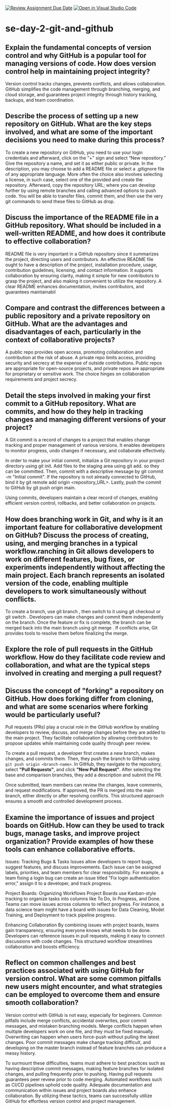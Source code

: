 [![Review Assignment Due Date](https://classroom.github.com/assets/deadline-readme-button-22041afd0340ce965d47ae6ef1cefeee28c7c493a6346c4f15d667ab976d596c.svg)](https://classroom.github.com/a/8wgCKhpZ)
[![Open in Visual Studio Code](https://classroom.github.com/assets/open-in-vscode-2e0aaae1b6195c2367325f4f02e2d04e9abb55f0b24a779b69b11b9e10269abc.svg)](https://classroom.github.com/online_ide?assignment_repo_id=18447853&assignment_repo_type=AssignmentRepo)
# se-day-2-git-and-github
## Explain the fundamental concepts of version control and why GitHub is a popular tool for managing versions of code. How does version control help in maintaining project integrity?
Version control tracks changes, prevents conflicts, and allows collaboration. GitHub simplifies the code management through branching, merging, and cloud storage, and guarantees project integrity through history tracking, backups, and team coordination.


## Describe the process of setting up a new repository on GitHub. What are the key steps involved, and what are some of the important decisions you need to make during this process?
To create a new repository on GitHub, you need to use your login credentials and afterward, click on the "+" sign and select “New repository.” Give the repository a name, and set it as either public or private. In the description, you may choose to add a README file or select a .gitignore file of any appropriate language. More often the choice also involves selecting a license, in such case, select one of the provided and create the repository. Afterward, copy the repository URL; where you can develop further by using remote branches and calling advanced options to push code. You will be able to transfer files, commit them, and then use the very git commands to send these files to GitHub as drop.


## Discuss the importance of the README file in a GitHub repository. What should be included in a well-written README, and how does it contribute to effective collaboration?
README file is  very important in a GitHub repository since it summarizes the project, directing users and contributors. An effective README file ought to have a description of the project, installation procedure, usage, contribution guidelines, licensing, and contact information. It supports collaboration by ensuring clarity, making it simple for new contributors to grasp the project, and also making it convenient to utilize the repository. A clear README enhances documentation, invites contributors, and guarantees maintainabil

## Compare and contrast the differences between a public repository and a private repository on GitHub. What are the advantages and disadvantages of each, particularly in the context of collaborative projects?

A public repo provides open access, promoting collaboration and contribution at the risk of abuse. A private repo limits access, providing security and secrecy at the expense of outside contributions. Public repos are appropriate for open-source projects, and private repos are appropriate for proprietary or sensitive work. The choice hinges on collaboration requirements and project secrecy.


## Detail the steps involved in making your first commit to a GitHub repository. What are commits, and how do they help in tracking changes and managing different versions of your project?
A Git commit is a record of changes to a project that enables change tracking and proper management of various versions. It enables developers to monitor progress, undo changes if necessary, and collaborate effectively.

In order to make your initial commit, initialize a Git repository in your project directory using git init. Add files to the staging area using git add. so they can be committed. Then, commit with a descriptive message by git commit -m "Initial commit". If the repository is not already connected to GitHub, bind it by git remote add origin <repository_URL>. Lastly, push the commit to GitHub by git push origin main.

Using commits, developers maintain a clear record of changes, enabling efficient version control, rollbacks, and better collaboration on projects.


## How does branching work in Git, and why is it an important feature for collaborative development on GitHub? Discuss the process of creating, using, and merging branches in a typical workflow.ranching in Git allows developers to work on different features, bug fixes, or experiments independently without affecting the main project. Each branch represents an isolated version of the code, enabling multiple developers to work simultaneously without conflicts.

To create a branch, use git branch <branch-name>, then switch to it using git checkout <branch-name> or git switch <branch-name>. Developers can make changes and commit them independently on the branch. Once the feature or fix is complete, the branch can be merged back into the main branch using git merge <branch-name>. If conflicts arise, Git provides tools to resolve them before finalizing the merge.


## Explore the role of pull requests in the GitHub workflow. How do they facilitate code review and collaboration, and what are the typical steps involved in creating and merging a pull request?

## Discuss the concept of "forking" a repository on GitHub. How does forking differ from cloning, and what are some scenarios where forking would be particularly useful?

Pull requests (PRs) play a crucial role in the GitHub workflow by enabling developers to review, discuss, and merge changes before they are added to the main project. They facilitate collaboration by allowing contributors to propose updates while maintaining code quality through peer review.  

To create a pull request, a developer first creates a new branch, makes changes, and commits them. Then, they push the branch to GitHub using `git push origin <branch-name>`. In GitHub, they navigate to the repository, select **"Pull Requests"**, and click **"New Pull Request"**. After selecting the base and comparison branches, they add a description and submit the PR.  

Once submitted, team members can review the changes, leave comments, and request modifications. If approved, the PR is merged into the main branch, either directly or after resolving conflicts. This structured approach ensures a smooth and controlled development process.

## Examine the importance of issues and project boards on GitHub. How can they be used to track bugs, manage tasks, and improve project organization? Provide examples of how these tools can enhance collaborative efforts.

Issues: Tracking Bugs & Tasks
Issues allow developers to report bugs, suggest features, and discuss improvements. Each issue can be assigned labels, priorities, and team members for clear responsibility. For example, a team fixing a login bug can create an issue titled "Fix login authentication error," assign it to a developer, and track progress.

Project Boards: Organizing Workflows
Project Boards use Kanban-style tracking to organize tasks into columns like To Do, In Progress, and Done. Teams can move issues across columns to reflect progress. For instance, a data science team might have a board with issues for Data Cleaning, Model Training, and Deployment to track pipeline progress.

Enhancing Collaboration
By combining issues with project boards, teams gain transparency, ensuring everyone knows what needs to be done. Developers can reference issues in pull requests, making it easy to connect discussions with code changes. This structured workflow streamlines collaboration and boosts efficiency.

## Reflect on common challenges and best practices associated with using GitHub for version control. What are some common pitfalls new users might encounter, and what strategies can be employed to overcome them and ensure smooth collaboration?
Version control with GitHub is not easy, especially for beginners. Common pitfalls include merge conflicts, accidental overwrites, poor commit messages, and mistaken branching models. Merge conflicts happen when multiple developers work on one file, and they must be fixed manually. Overwriting can happen when users force-push without pulling the latest changes. Poor commit messages make change tracking difficult, and developing on the master branch instead of feature branches can produce a messy history.

To surmount these difficulties, teams must adhere to best practices such as having descriptive commit messages, making feature branches for isolated changes, and pulling frequently prior to pushing. Having pull requests guarantees peer review prior to code merging. Automated workflows such as CI/CD pipelines uphold code quality. Adequate documentation and communication within issues and project boards also enhance collaboration. By utilizing these tactics, teams can successfully utilize GitHub for effortless version control and project management.
